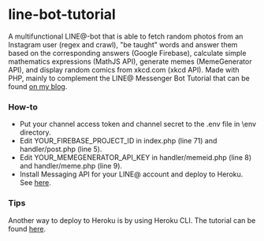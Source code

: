 # line-bot-tutorial

A multifunctional LINE@-bot that is able to fetch random photos from an Instagram user (regex and crawl), "be taught" words and answer them based on the corresponding answers (Google Firebase), calculate simple mathematics expressions (MathJS API), generate memes (MemeGenerator API), and display random comics from xkcd.com (xkcd API). Made with PHP, mainly to complement the LINE@ Messenger Bot Tutorial that can be found [on my blog](https://blog.ashura.id/category/line/).

### How-to

* Put your channel access token and channel secret to the .env file in \env directory.
* Edit YOUR_FIREBASE_PROJECT_ID in index.php (line 71) and handler/post.php (line 5).
* Edit YOUR_MEMEGENERATOR_API_KEY in handler/memeid.php (line 8) and handler/meme.php (line 9).
* Install Messaging API for your LINE@ account and deploy to Heroku. See [here](https://blog.ashura.id/membuat-line-messenger-bot-part-1/).

### Tips

Another way to deploy to Heroku is by using Heroku CLI. The tutorial can be found [here](https://devcenter.heroku.com/articles/heroku-cli).
